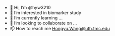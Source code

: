 - 👋 Hi, I’m @hyw3210
- 👀 I’m interested in biomarker study
- 🌱 I’m currently learning ...
- 💞️ I’m looking to collaborate on ...
- 📫 How to reach me Hongyu.Wang@uth.tmc.edu

<!---
hyw3210/hyw3210 is a ✨ special ✨ repository because its `README.md` (this file) appears on your GitHub profile.
You can click the Preview link to take a look at your changes.
--->
